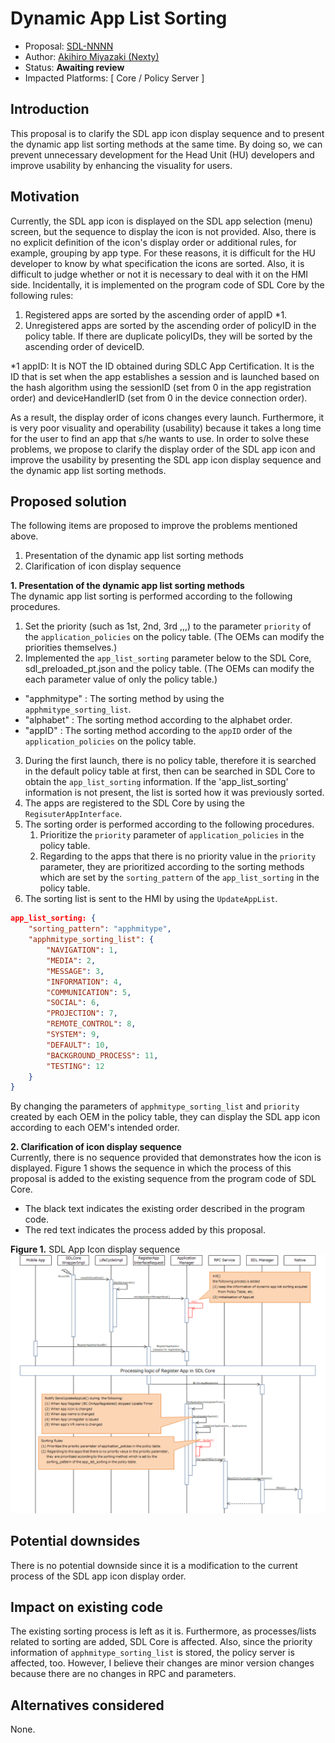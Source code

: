 # Dynamic App List Sorting

* Proposal: [SDL-NNNN](NNNN-Dynamic-App-List-Sorting.md)
* Author: [Akihiro Miyazaki (Nexty)](https://github.com/Akihiro-Miyazaki)
* Status: **Awaiting review**
* Impacted Platforms: [ Core / Policy Server ]

## Introduction

This proposal is to clarify the SDL app icon display sequence and to present the dynamic app list sorting methods at the same time. By doing so, we can prevent unnecessary development for the Head Unit (HU) developers and improve usability by enhancing the visuality for users.

## Motivation

Currently, the SDL app icon is displayed on the SDL app selection (menu) screen, but the sequence to display the icon is not provided. Also, there is no explicit definition of the icon's display order or additional rules, for example, grouping by app type. For these reasons, it is difficult for the HU developer to know by what specification the icons are sorted. Also, it is difficult to judge whether or not it is necessary to deal with it on the HMI side. Incidentally, it is implemented on the program code of SDL Core by the following rules:

 1. Registered apps are sorted by the ascending order of appID *1.
 2. Unregistered apps are sorted by the ascending order of policyID in the policy table. If there are duplicate policyIDs, they will be sorted by the ascending order of deviceID.

*1 appID: It is NOT the ID obtained during SDLC App Certification. It is the ID that is set when the app establishes a session and is launched based on the hash algorithm using the sessionID (set from 0 in the app registration order) and deviceHandlerID (set from 0 in the device connection order).

As a result, the display order of icons changes every launch. Furthermore, it is very poor visuality and operability (usability) because it takes a long time for the user to find an app that s/he wants to use. In order to solve these problems, we propose to clarify the display order of the SDL app icon and improve the usability by presenting the SDL app icon display sequence and the dynamic app list sorting methods.

## Proposed solution

The following items are proposed to improve the problems mentioned above.
 1. Presentation of the dynamic app list sorting methods
 2. Clarification of icon display sequence

<b>1. Presentation of the dynamic app list sorting methods</b><br>
The dynamic app list sorting is performed according to the following procedures.

 1. Set the priority (such as 1st, 2nd, 3rd ,,,) to the parameter `priority` of the `application_policies` on the policy table. (The OEMs can modify the priorities themselves.)
 2. Implemented the `app_list_sorting` parameter below to the SDL Core, sdl_preloaded_pt.json and the policy table. (The OEMs can modify the each parameter value of only the policy table.)
  - "apphmitype" : The sorting method by using the `apphmitype_sorting_list`.
  - "alphabet" : The sorting method according to the alphabet order.
  - "appID" : The sorting method according to the `appID` order of the `application_policies` on the policy table.
 3. During the first launch, there is no policy table, therefore it is searched in the default policy table at first, then can be searched in SDL Core to obtain the `app_list_sorting` information. If the 'app_list_sorting' information is not present, the list is sorted how it was previously sorted.
 4. The apps are registered to the SDL Core by using the `RegisuterAppInterface`.
 5. The sorting order is performed according to the following procedures.
	1. Prioritize the `priority` parameter of `application_policies` in the policy table.
	2. Regarding to the apps that there is no priority value in the `priority` parameter, they are prioritized according to the sorting methods which are set by the `sorting_pattern` of the `app_list_sorting` in the policy table.
 6. The sorting list is sent to the HMI by using the `UpdateAppList`.

```json
app_list_sorting: {
    "sorting_pattern": "apphmitype",
    "apphmitype_sorting_list": {
        "NAVIGATION": 1,
        "MEDIA": 2,
        "MESSAGE": 3,
        "INFORMATION": 4,
        "COMMUNICATION": 5,
        "SOCIAL": 6,
        "PROJECTION": 7,
        "REMOTE_CONTROL": 8,
        "SYSTEM": 9,
        "DEFAULT": 10,
        "BACKGROUND_PROCESS": 11,
        "TESTING": 12
    }
}
```

By changing the parameters of  `apphmitype_sorting_list` and `priority` created by each OEM in the policy table, they can display the SDL app icon according to each OEM's intended order.

<b>2. Clarification of icon display sequence</b><br>
Currently, there is no sequence provided that demonstrates how the icon is displayed. Figure 1 shows the sequence in which the process of this proposal is added to the existing sequence from the program code of SDL Core.
- The black text indicates the existing order described in the program code.
- The red text indicates the process added by this proposal.

<b>Figure 1.</b> SDL App Icon display sequence
![Figure1_SDL_App_Icon_display_sequence.PNG](../assets/proposals/NNNN-Dynamic-App-List-Sorting/Figure1_SDL_App_Icon_display_sequence.PNG)


## Potential downsides

There is no potential downside since it is a modification to the current process of the SDL app icon display order.

## Impact on existing code

The existing sorting process is left as it is. Furthermore, as processes/lists related to sorting are added, SDL Core is affected. Also, since the priority information of `apphmitype_sorting_list` is stored, the policy server is affected, too. However, I believe their changes are minor version changes because there are no changes in RPC and parameters.

## Alternatives considered

None.
